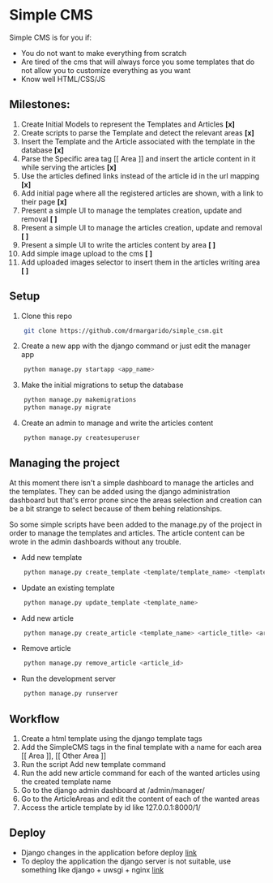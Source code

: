# Simple CMS

Simple CMS is for you if:
* You do not want to make everything from scratch
* Are tired of the cms that will always force you some templates that do not allow you to customize everything as you want
* Know well HTML/CSS/JS

## Milestones:
1. Create Initial Models to represent the Templates and Articles __[x]__
2. Create scripts to parse the Template and detect the relevant areas __[x]__
3. Insert the Template and the Article associated with the template in the database __[x]__
4. Parse the Specific area tag [[ Area ]] and insert the article content in it while serving the articles __[x]__
5. Use the articles defined links instead of the article id in the url mapping __[x]__
6. Add initial page where all the registered articles are shown, with a link to their page __[x]__
7. Present a simple UI to manage the templates creation, update and removal __[ ]__
8. Present a simple UI to manage the articles creation, update and removal __[ ]__
9. Present a simple UI to write the articles content by area __[ ]__
10. Add simple image upload to the cms __[ ]__
11. Add uploaded images selector to insert them in the articles writing area __[ ]__ 

## Setup

1. Clone this repo
```sh
	git clone https://github.com/drmargarido/simple_csm.git
```

2. Create a new app with the django command or just edit the manager app
```sh
	python manage.py startapp <app_name>
``` 

3. Make the initial migrations to setup the database
```sh
	python manage.py makemigrations
	python manage.py migrate
```

4. Create an admin to manage and write the articles content
```sh
	python manage.py createsuperuser
```

## Managing the project

At this moment there isn't a simple dashboard to manage the articles and the templates. They can be added using the django administration dashboard but that's error prone since the areas selection and creation can be a bit strange to select because of them behing relationships. 

So some simple scripts have been added to the manage.py of the project in order to manage the templates and articles. The article content can be wrote in the admin dashboards without any trouble.

* Add new template
```sh
	python manage.py create_template <template/template_name> <template_name>
```

* Update an existing template
```sh
	python manage.py update_template <template_name>
```

* Add new article
```sh
	python manage.py create_article <template_name> <article_title> <article_link>
```

* Remove article
```sh
	python manage.py remove_article <article_id>
```

* Run the development server
```sh
	python manage.py runserver
```

## Workflow

1. Create a html template using the django template tags
2. Add the SimpleCMS tags in the final template with a name for each area [[ Area ]], [[ Other Area ]]
3. Run the script Add new template command
4. Run the add new article command for each of the wanted articles using the created template name
5. Go to the django admin dashboard at /admin/manager/
6. Go to the ArticleAreas and edit the content of each of the wanted areas
7. Access the article template by id like 127.0.0.1:8000/1/

## Deploy

* Django changes in the application before deploy [link](https://docs.djangoproject.com/en/2.0/howto/deployment/checklist/)
* To deploy the application the django server is not suitable, use something like django + uwsgi + nginx 
[link](https://uwsgi-docs.readthedocs.io/en/latest/tutorials/Django_and_nginx.html)
